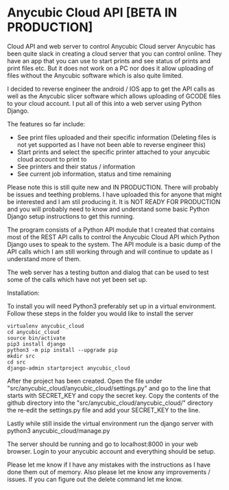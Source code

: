 # Anycubic Cloud API [BETA IN PRODUCTION]
Cloud API and web server to control Anycubic Cloud server
Anycubic has been quite slack in creating a cloud server that you can control online. They have an app that you can use to start prints and see status of prints and print files etc. But it does not work on a PC nor does it allow uploading of files without the Anycubic software which is also quite limited.

I decided to reverse engineer the android / IOS app to get the API calls as well as the Anycubic slicer software which allows uploading of GCODE files to your cloud account. I put all of this into a web server using Python Django.

The features so far include:
- See print files uploaded and their specific information (Deleting files is not yet supported as I have not been able to reverse engineer this)
- Start prints and select the specific printer attached to your anycubic cloud account to print to
- See printers and their status / information
- See current job information, status and time remaining

Please note this is still quite new and IN PRODUCTION. There will probably be issues and teething problems. I have uploaded this for anyone that might be interested and I am stil producing it. It is NOT READY FOR PRODUCTION and you will probably need to know and understand some basic Python Django setup instructions to get this running.

The program consists of a Python API module that I created that contains most of the REST API calls to control the Anycubic Cloud API which Python Django uses to speak to the system. The API module is a basic dump of the API calls which I am still working through and will continue to update as I understand more of them.

The web server has a testing button and dialog that can be used to test some of the calls which have not yet been set up.

Installation:

To install you will need Python3 preferably set up in a virtual environment.
Follow these steps in the folder you would like to install the server

    virtualenv anycubic_cloud
    cd anycubic_cloud
    source bin/activate
    pip3 install django
    python3 -m pip install --upgrade pip
    mkdir src
    cd src
    django-admin startproject anycubic_cloud
    
After the project has been created. Open the file under "src/anycubic_cloud/anycubic_cloud/settings.py" and go to the line that starts with SECRET_KEY and copy the secret key.
Copy the contents of the github directory into the "src/anycubic_cloud/anycubic_cloud/" directory the re-edit the settings.py file and add your SECRET_KEY to the line.

Lastly while still inside the virtual environment run the django server with
    python3 anycubic_cloud/manage.py

The server should be running and go to localhost:8000 in your web browser. Login to your anycubic account and everything should be setup.

Please let me know if I have any mistakes with the instructions as I have done them out of memory.
Also please let me know any improvements / issues.
If you can figure out the delete command let me know.
